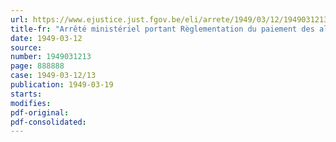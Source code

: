 ```yaml
---
url: https://www.ejustice.just.fgov.be/eli/arrete/1949/03/12/1949031213/justel
title-fr: "Arrêté ministériel portant Règlementation du paiement des allocations compensatoires octroyées au personnel des services publics et à certaines catégories d'ayants droit, en vertu des dispositions de l'arrêté du Régent du 25 novembre 1948"
date: 1949-03-12
source:
number: 1949031213
page: 888888
case: 1949-03-12/13
publication: 1949-03-19
starts:
modifies:
pdf-original:
pdf-consolidated:
---
```


